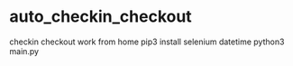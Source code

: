 # auto_checkin_checkout
checkin checkout work from home
pip3 install selenium datetime
python3 main.py
